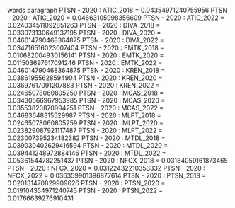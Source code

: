 words
paragraph
PTSN - 2020 : ATIC_2018 = 0.04354971240755956
PTSN - 2020 : ATIC_2020 = 0.04663105998356609
PTSN - 2020 : ATIC_2022 = 0.024034511092851263
PTSN - 2020 : DIVA_2018 = 0.033073130649137195
PTSN - 2020 : DIVA_2020 = 0.046014790468364875
PTSN - 2020 : DIVA_2022 = 0.034716516023007404
PTSN - 2020 : EMTK_2018 = 0.010682004930156141
PTSN - 2020 : EMTK_2020 = 0.011503697617091246
PTSN - 2020 : EMTK_2022 = 0.046014790468364875
PTSN - 2020 : KREN_2018 = 0.03861955628594904
PTSN - 2020 : KREN_2020 = 0.03697617091207883
PTSN - 2020 : KREN_2022 = 0.02465078060805259
PTSN - 2020 : MCAS_2018 = 0.03430566967953985
PTSN - 2020 : MCAS_2020 = 0.03553820870994251
PTSN - 2020 : MCAS_2022 = 0.04683648315529987
PTSN - 2020 : MLPT_2018 = 0.02465078060805259
PTSN - 2020 : MLPT_2020 = 0.023829087921117487
PTSN - 2020 : MLPT_2022 = 0.023007395234182382
PTSN - 2020 : MTDL_2018 = 0.039030402629416594
PTSN - 2020 : MTDL_2020 = 0.039441248972884146
PTSN - 2020 : MTDL_2022 = 0.05361544782251437
PTSN - 2020 : NFCX_2018 = 0.03184059161873465
PTSN - 2020 : NFCX_2020 = 0.03122432210353332
PTSN - 2020 : NFCX_2022 = 0.036359901396877614
PTSN - 2020 : PTSN_2018 = 0.020131470829909626
PTSN - 2020 : PTSN_2020 = 0.019104354971240745
PTSN - 2020 : PTSN_2022 = 0.01766639276910431
